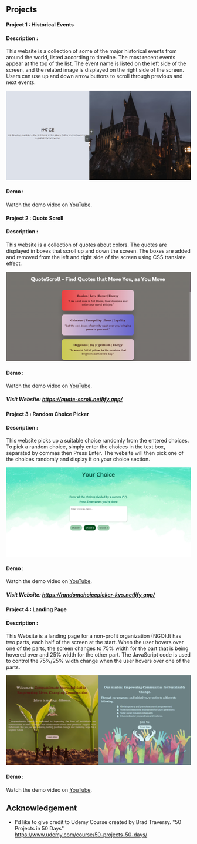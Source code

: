 
## Projects

#### Project 1 : Historical Events

#### Description : 
This website is a collection of some of the major historical events from around the world, listed according to timeline. The most recent events appear at the top of the list. The event name is listed on the left side of the screen, and the related image is displayed on the right side of the screen. Users can use up and down arrow buttons to scroll through previous and next events.

![screenshot](Images/HistoricalEvents.png)

#### Demo : 
Watch the demo video on [YouTube](https://youtu.be/0tghENpUAUo).

#### Project 2 : Quoto Scroll

#### Description : 
This website is a collection of quotes about colors. The quotes are displayed in boxes that scroll up and down the screen. The boxes are added and removed from the left and right side of the screen using CSS translate effect.

![screenshot](Images/QuoteScroll.png)

#### Demo : 
Watch the demo video on [YouTube](https://youtu.be/ma3iJpd5Vhk).
##### Visit Website: https://quote-scroll.netlify.app/
#### Project 3 : Random Choice Picker

#### Description : 
This website picks up a suitable choice randomly from the entered choices.
To pick a random choice, simply enter the choices in the text box, separated by commas then Press Enter. The website will then pick one of the choices randomly and display it on your choice section.

![screenshot](Images/RandomChoicePicker.png)

#### Demo : 
Watch the demo video on [YouTube](https://youtu.be/SkwTeXnnw6g).
##### Visit Website: https://randomchoicepicker-kvs.netlify.app/
#### Project 4 : Landing Page

#### Description : 
This Website is a landing page for a non-profit organization (NGO).It has two parts, each half of the screen at the start. When the user hovers over one of the parts, the screen changes to 75% width for the part that is being hovered over and 25% width for the other part.
The JavaScript code is used to control the 75%/25% width change when the user hovers over one of the parts.

![screenshot](Images/Landing%20Page.png)

#### Demo : 
Watch the demo video on [YouTube](https://youtu.be/NohmjjnI5rM).
## Acknowledgement

- I'd like to give credit to Udemy Course created by Brad Traversy. "50 Projects in 50 Days"  
    https://www.udemy.com/course/50-projects-50-days/   

